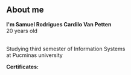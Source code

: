 <h2 dir="auto"> About me </h2>
<p dir="auto">
<strong>I'm Samuel Rodrigues Cardilo Van Petten</strong>
<br>
20 years old</p>
<br>
Studying third semester of Information Systems
<br>
at Pucminas university
</p>
<p dir="auto">
<strong>Certificates:</strong>
</p>
